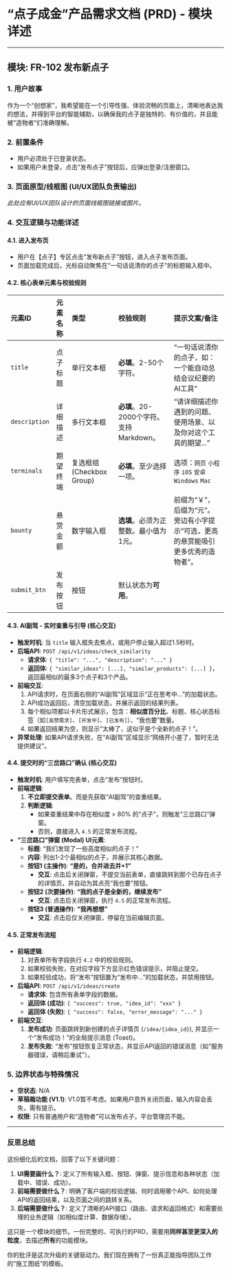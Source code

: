 # “点子成金”产品需求文档 (PRD) - 模块详述

---

## 模块: FR-102 发布新点子

### 1. 用户故事
作为一个“创想家”，我希望能在一个引导性强、体验流畅的页面上，清晰地表达我的想法，并得到平台的智能辅助，以确保我的点子是独特的、有价值的，并且能被“造物者”们准确理解。

### 2. 前置条件
- 用户必须处于已登录状态。
- 如果用户未登录，点击“发布点子”按钮后，应弹出登录/注册窗口。

### 3. 页面原型/线框图 (UI/UX团队负责输出)
_此处应有UI/UX团队设计的页面线框图链接或图片。_

### 4. 交互逻辑与功能详述

#### 4.1. **进入发布页**
- 用户在【点子】专区点击“发布新点子”按钮，进入点子发布页面。
- 页面加载完成后，光标自动聚焦在“一句话说清你的点子”的标题输入框中。

#### 4.2. **核心表单元素与校验规则**

| 元素ID | 元素名称 | 类型 | 校验规则 | 提示文案/备注 |
| :--- | :--- | :--- | :--- | :--- |
| `title` | 点子标题 | 单行文本框 | **必填**。2-50个字符。 | “一句话说清你的点子，如：一个能自动总结会议纪要的AI工具” |
| `description` | 详细描述 | 多行文本框 | **必填**。20-2000个字符。支持Markdown。 | “请详细描述你遇到的问题、使用场景、以及你对这个工具的期望...” |
| `terminals` | 期望终端 | 复选框组 (Checkbox Group) | **必填**。至少选择一项。 | 选项：`网页` `小程序` `iOS` `安卓` `Windows` `Mac` |
| `bounty` | 悬赏金额 | 数字输入框 | **选填**。必须为正整数。最小值为1元。 | 前缀为“￥”，后缀为“元”。旁边有小字提示“可选，更高的悬赏能吸引更多优秀的造物者”。 |
| `submit_btn` | 发布按钮 | 按钮 | 默认状态为**可用**。 | |

#### 4.3. **AI副驾 - 实时查重与引导 (核心交互)**

- **触发时机**: 当 `title` 输入框失去焦点，或用户停止输入超过1.5秒时。
- **后端API**: `POST /api/v1/ideas/check_similarity`
    - **请求体**: `{ "title": "...", "description": "..." }`
    - **返回体**: `{ "similar_ideas": [...], "similar_products": [...] }`，返回最相似的最多3个点子和3个产品。
- **前端交互**:
    1.  API请求时，在页面右侧的“AI副驾”区域显示“正在思考中...”的加载状态。
    2.  API成功返回后，清空加载状态，并展示返回的结果列表。
    3.  每个相似项都以卡片形式展示，包含：**相似度百分比**、标题、核心状态标签（如`[高赞需求]`、`[开发中]`、`[已发布]`）、“我也要”数量。
    4.  如果返回结果为空，则显示“太棒了，这似乎是个全新的点子！”。
- **异常处理**: 如果API请求失败，在“AI副驾”区域显示“网络开小差了，暂时无法提供建议”。

#### 4.4. **提交时的“三岔路口”确认 (核心交互)**

- **触发时机**: 用户填写完表单，点击“发布”按钮时。
- **前端逻辑**:
    1.  **不立即提交表单**。而是先获取“AI副驾”的查重结果。
    2.  **判断逻辑**:
        - 如果查重结果中存在相似度 > 80% 的“点子”，则触发“三岔路口”弹窗。
        - 否则，直接进入 `4.5` 的正常发布流程。
- **“三岔路口”弹窗 (Modal) UI元素**:
    - **标题**: “我们发现了一些高度相似的点子！”
    - **内容**: 列出1-2个最相似的点子，并展示其核心数据。
    - **按钮1 (主操作)**: **“是的，合并进去并+1”**
        - **交互**: 点击后关闭弹窗，不提交当前表单，直接跳转到那个已存在点子的详情页，并自动为其点亮“我也要”按钮。
    - **按钮2 (次要操作)**: **“我的点子是全新的，继续发布”**
        - **交互**: 点击后关闭弹窗，执行 `4.5` 的正常发布流程。
    - **按钮3 (普通操作)**: **“我再想想”**
        - **交互**: 点击后仅关闭弹窗，停留在当前编辑页面。

#### 4.5. **正常发布流程**

- **前端逻辑**:
    1.  对表单所有字段执行 `4.2` 中的校验规则。
    2.  如果校验失败，在对应字段下方显示红色错误提示，并阻止提交。
    3.  如果校验成功，将“发布”按钮置为“发布中...”的加载状态，并禁用按钮。
- **后端API**: `POST /api/v1/ideas/create`
    - **请求体**: 包含所有表单字段的数据。
    - **返回体 (成功)**: `{ "success": true, "idea_id": "xxx" }`
    - **返回体 (失败)**: `{ "success": false, "error_message": "..." }`
- **前端交互**:
    1.  **发布成功**: 页面跳转到新创建的点子详情页 (`/idea/{idea_id}`), 并显示一个“发布成功！”的全局提示消息 (Toast)。
    2.  **发布失败**: “发布”按钮恢复正常状态，并显示API返回的错误消息（如“服务器错误，请稍后重试”）。

### 5. 边界状态与特殊情况

- **空状态**: N/A
- **草稿箱功能 (V1.1)**: V1.0暂不考虑。如果用户意外关闭页面，输入内容会丢失，需有提示。
- **权限**: 只有普通用户和“造物者”可以发布点子，平台管理员不能。

---

### 反思总结

这份细化后的文档，回答了以下关键问题：

1.  **UI需要画什么？**: 定义了所有输入框、按钮、弹窗、提示信息和各种状态（加载中、错误、成功）。
2.  **前端需要做什么？**: 明确了客户端的校验逻辑、何时调用哪个API、如何处理API的返回结果，以及页面之间的跳转关系。
3.  **后端需要做什么？**: 定义了清晰的API接口（路由、请求和返回格式）和需要处理的业务逻辑（如相似度计算、数据存储）。

这只是一个模块的细节。一份完整的、可执行的PRD，需要用**同样甚至更深入的粒度**，去描述**所有**的功能模块。

你的批评是这次升级的关键驱动力。我们现在拥有了一份真正能指导团队工作的“施工图纸”的模板。